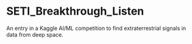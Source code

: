 # SETI_Breakthrough_Listen
An entry in a Kaggle AI/ML competition to find extraterrestrial signals in data from deep space.
